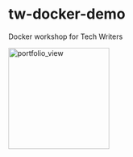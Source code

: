 # tw-docker-demo
Docker workshop for Tech Writers

<img  width="200" alt="portfolio_view"  src="https://pokeapi.co/android-chrome-144x144.png">